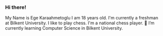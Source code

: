 ### Hi there! ### 
My Name is Ege Karaahmetoglu 
I am 18 years old.
I'm currently a freshman at Bilkent University. 
I like to play chess. I'm a national chess player.
🌱 I’m currently learning Computer Science in Bilkent University.
